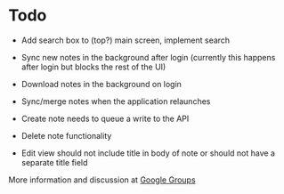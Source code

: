 Todo
====

- Add search box to (top?) main screen, implement search
- Sync new notes in the background after login (currently this happens after login but blocks the rest of the UI)
- Download notes in the background on login
- Sync/merge notes when the application relaunches
- Create note needs to queue a write to the API
- Delete note functionality

- Edit view should not include title in body of note or should not have a separate title field

More information and discussion at [Google Groups](http://groups.google.com/group/simplenote-api/browse_thread/thread/7fc1fc123752fb12)
